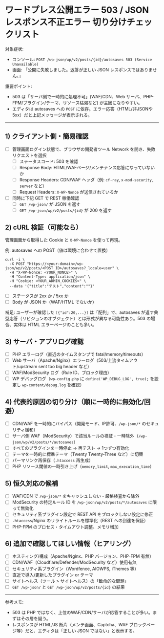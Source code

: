 # ワードプレス公開エラー 503 / JSON レスポンス不正エラー 切り分けチェックリスト

対象症状:
- コンソール: `POST /wp-json/wp/v2/posts/{id}/autosaves 503 (Service Unavailable)`
- 画面: 「公開に失敗しました。返答が正しい JSON レスポンスではありません。」

重要ポイント:
- 503 は「サーバ側で一時的に処理不可」(WAF/CDN、Web サーバ、PHP-FPM/プラグイン/テーマ、リソース枯渇など) が主因になりやすい。
- エディタは autosaves への `POST` に依存。エラー応答（HTML/非JSONや 5xx）だと上記メッセージが表示される。

---

## 1) クライアント側・簡易確認
- [ ] 管理画面ログイン状態で、ブラウザの開発者ツール Network を開き、失敗リクエストを選択
  - [ ] ステータスコード: 503 を確認
  - [ ] Response Body: HTML/WAFページ/メンテナンス応答になっていないか
  - [ ] Response Headers: CDN/WAF ヘッダ（例: `cf-ray`, `x-mod-security`, `server` など）
  - [ ] Request Headers: `X-WP-Nonce` が送信されているか
- [ ] 同時に下記 GET で REST 稼働確認
  - [ ] `GET /wp-json/` が JSON を返す
  - [ ] `GET /wp-json/wp/v2/posts/{id}` が 200 を返す

## 2) cURL 検証（可能なら）
管理画面から取得した Cookie と `X-WP-Nonce` を使って再現。

例: autosaves への POST（値は環境に合わせて置換）
```
curl -i \
  -X POST "https://<your-domain>/wp-json/wp/v2/posts/<POST_ID>/autosaves?_locale=user" \
  -H "X-WP-Nonce: <YOUR_NONCE>" \
  -H "Content-Type: application/json" \
  -H "Cookie: <YOUR_ADMIN_COOKIES>" \
  --data '{"title":"テスト","content":""}'
```
- [ ] ステータスが 2xx か / 5xx か
- [ ] Body が JSON か（WAF/HTML でないか）

補足: ユーザーが確認した `[{"id":20,...}]` は「配列」で、autosaves が返す典型応答（リビジョンのオブジェクト）とは形式が異なる可能性あり。503 の場合、実体は HTML エラーページのことも多い。

## 3) サーバ・アプリログ確認
- [ ] PHP エラーログ（直近のタイムスタンプで fatal/memory/timeouts）
- [ ] Web サーバ（Apache/Nginx）エラーログ（503/上流タイムアウト/upstream sent too big header など）
- [ ] WAF/ModSecurity ログ（Rule ID、ブロック理由）
- [ ] WP デバッグログ（`wp-config.php` に `define('WP_DEBUG_LOG', true);` を設定し `wp-content/debug.log` を確認）

## 4) 代表的原因の切り分け（順に一時的に無効化/回避）
- [ ] CDN/WAF を一時的にバイパス（開発モード、IP許可、`/wp-json/*` のセキュリティ緩和）
- [ ] サーバ側 WAF（ModSecurity）で該当ルールの検証・一時除外（`/wp-json/wp/v2/posts/*/autosaves`）
- [ ] すべてのプラグインを一時停止 → 再テスト → 1つずつ有効化
- [ ] テーマを一時的に標準テーマ（Twenty Twenty-Three など）に切替
- [ ] パーマリンク再保存（`.htaccess` 再生成）
- [ ] PHP リソース閾値の一時引き上げ（`memory_limit`, `max_execution_time`）

## 5) 恒久対応の候補
- [ ] WAF/CDN で `/wp-json/*` をキャッシュしない・厳格検査から除外
- [ ] ModSecurity の特定ルール ID を `/wp-json/wp/v2/posts/*/autosaves` に限って無効化
- [ ] セキュリティ系プラグイン設定で REST API をブロックしない設定に修正
- [ ] `.htaccess`/Nginx のリライトルールを標準化（REST への到達を保証）
- [ ] PHP-FPM のプロセス・タイムアウト調整、メモリ増加

## 6) 追加で確認してほしい情報（ヒアリング）
- [ ] ホスティング/構成（Apache/Nginx、PHP バージョン、PHP-FPM 有無）
- [ ] CDN/WAF（Cloudflare/Defender/ModSecurity など）使用有無
- [ ] セキュリティ系プラグイン（Wordfence, AIOWPS, iThemes 等）
- [ ] 直近で導入/更新したプラグイン or テーマ
- [ ] サイトヘルス（ツール > サイトヘルス）の「致命的な問題」
- [ ] `GET /wp-json/` と `GET /wp-json/wp/v2/posts/{id}` の結果

---

参考メモ:
- 503 は PHP ではなく、上位のWAF/CDN/サーバが応答することが多い。まずはその層を疑う。
- レスポンスが HTML/JS 断片（メンテ画面、Captcha、WAF ブロックページ等）だと、エディタは「正しい JSON ではない」と表示する。

